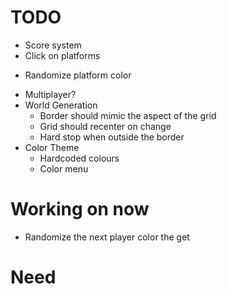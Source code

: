 #   TODO
-   Score system
-   Click on platforms
+   Randomize platform color
-   Multiplayer?
-   World Generation
    +   Border should mimic the aspect of the grid
    +   Grid should recenter on change
    -   Hard stop when outside the border
-   Color Theme
    +   Hardcoded colours
    -   Color menu

#   Working on now
-   Randomize the next player color the get

#   Need
